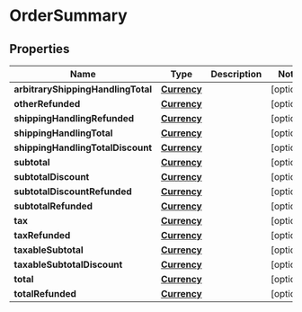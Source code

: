 
# OrderSummary

## Properties
Name | Type | Description | Notes
------------ | ------------- | ------------- | -------------
**arbitraryShippingHandlingTotal** | [**Currency**](Currency.md) |  |  [optional]
**otherRefunded** | [**Currency**](Currency.md) |  |  [optional]
**shippingHandlingRefunded** | [**Currency**](Currency.md) |  |  [optional]
**shippingHandlingTotal** | [**Currency**](Currency.md) |  |  [optional]
**shippingHandlingTotalDiscount** | [**Currency**](Currency.md) |  |  [optional]
**subtotal** | [**Currency**](Currency.md) |  |  [optional]
**subtotalDiscount** | [**Currency**](Currency.md) |  |  [optional]
**subtotalDiscountRefunded** | [**Currency**](Currency.md) |  |  [optional]
**subtotalRefunded** | [**Currency**](Currency.md) |  |  [optional]
**tax** | [**Currency**](Currency.md) |  |  [optional]
**taxRefunded** | [**Currency**](Currency.md) |  |  [optional]
**taxableSubtotal** | [**Currency**](Currency.md) |  |  [optional]
**taxableSubtotalDiscount** | [**Currency**](Currency.md) |  |  [optional]
**total** | [**Currency**](Currency.md) |  |  [optional]
**totalRefunded** | [**Currency**](Currency.md) |  |  [optional]



